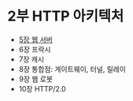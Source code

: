 <h1>2부 HTTP 아키텍처</h1>

  - [5장 웹 서버](./5장_웹_서버)
  - 6장 프락시
  - 7장 캐시
  - 8장 통합점: 게이트웨이, 터널, 릴레이
  - 9장 웹 로봇
  - 10장 HTTP/2.0
